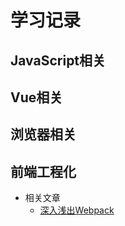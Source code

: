 # 学习记录

## JavaScript相关

## Vue相关

## 浏览器相关

## 前端工程化
- 相关文章
    - [深入浅出Webpack](http://webpack.wuhaolin.cn/)

